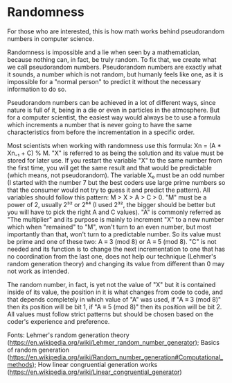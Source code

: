 # Randomness
For those who are interested, this is how math works behind pseudorandom numbers in computer science.

  Randomness is impossible and a lie when seen by a mathematician, because nothing can, in fact, be truly random. To fix that, we create what we call pseudorandom numbers. Pseudorandom numbers are exactly what it sounds, a number which is not random, but humanly feels like one, as it is impossible for a "normal person" to predict it without the necessary information to do so. 
  
  Pseudorandom numbers can be achieved in a lot of different ways, since nature is full of it, being in a die or even in particles in the atmosphere. But for a computer scientist, the easiest way would always be to use a formula which increments a number that is never going to have the same characteristics from before the incrementation in a specific order. 
  
  Most scientists when working with randomness use this formula: Xn = (A * Xn₋₁ + C) % M. "X" is referred to as being the solution and its value must be stored for later use. If you restart the variable "X" to the same number from the first time, you will get the same result and that would be predictable (which means, not pseudorandom). The variable X₀ must be an odd number (I started with the number 7 but the best coders use large prime numbers so that the consumer would not try to guess it and predict the pattern). All variables should follow this pattern: M > X > A > C > 0. "M" must be a power of 2, usually 2³² or 2⁶⁴ (I used 2³², the bigger should be better but you will have to pick the right A and C values). "A" is commonly referred as "The multiplier" and its purpose is mainly to increment "X" to a new number which when "remained" to "M", won't turn to an even number, but most importantly than that, won't turn to a predictable number. So its value must be prime and one of these two: A ≡ 3 (mod 8) or A ≡ 5 (mod 8). "C" is not needed and its function is to change the next incrementation to one that has no coordination from the last one, does not help our technique (Lehmer's random generation theory) and changing its value from different than 0 may not work as intended. 
  
  The random number, in fact, is yet not the value of "X" but it is contained inside of its value, the position in it is what changes from code to code, and that depends completely in which value of "A" was used, if "A ≡ 3 (mod 8)" then its position will be bit 1, if "A ≡ 5 (mod 8)" then its position will be bit 2. All values must follow strict patterns but should be chosen based on the coder's experience and preference.

Fonts: Lehmer's random generation theory (https://en.wikipedia.org/wiki/Lehmer_random_number_generator); Basics of random generation (https://en.wikipedia.org/wiki/Random_number_generation#Computational_methods); How linear congruential generation works (https://en.wikipedia.org/wiki/Linear_congruential_generator)
